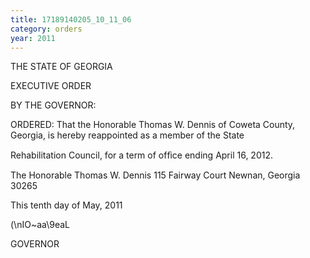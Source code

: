 ```yaml
---
title: 17189140205_10_11_06
category: orders
year: 2011
---
```

 

THE STATE OF GEORGIA

EXECUTIVE ORDER

BY THE GOVERNOR:

ORDERED: That the Honorable Thomas W. Dennis of Coweta County,
Georgia, is hereby reappointed as a member of the State

Rehabilitation Council, for a term of ofﬁce ending April 16, 2012.

The Honorable Thomas W. Dennis
115 Fairway Court
Newnan, Georgia 30265

This tenth day of May, 2011

(\nIO~aa\9eaL

GOVERNOR

